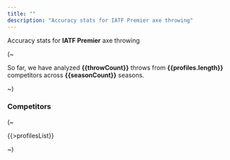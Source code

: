 ```yaml
---
title: ""
description: "Accuracy stats for IATF Premier axe throwing"
---
```


Accuracy stats for **IATF Premier** axe throwing

(~

So far, we have analyzed **{{throwCount}}** throws from **{{profiles.length}}** competitors across **{{seasonCount}}** seasons.

~)

### Competitors

(~

{{>profilesList}}

~)